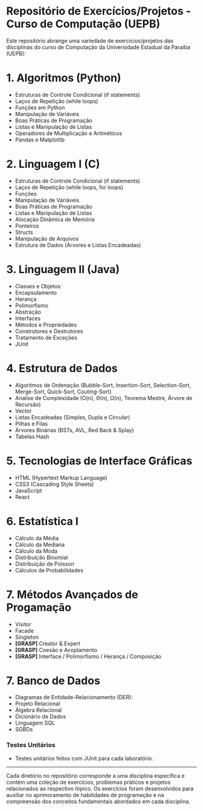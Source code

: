 # Repositório de Exercícios/Projetos - Curso de Computação (UEPB)

Este repositório abrange uma variedade de exercícios/projetos das disciplinas do curso de Computação da Universidade Estadual da Paraíba (UEPB):

# 1. **Algoritmos (Python)**
- Estruturas de Controle Condicional (if statements)
- Laços de Repetição (while loops)
- Funções em Python
- Manipulação de Variáveis
- Boas Práticas de Programação
- Listas e Manipulação de Listas
- Operadores de Multiplicação e Aritméticos
- Pandas e Matplotlib

# 2. **Linguagem I (C)**
- Estruturas de Controle Condicional (if statements)
- Laços de Repetição (while loops, for loops)
- Funções
- Manipulação de Variáveis
- Boas Práticas de Programação
- Listas e Manipulação de Listas
- Alocação Dinâmica de Memória
- Ponteiros
- Structs
- Manipulação de Arquivos
- Estrutura de Dados (Árvores e Listas Encadeadas)

# 3. **Linguagem II (Java)**
- Classes e Objetos:
- Encapsulamento
- Herança
- Polimorfismo
- Abstração
- Interfaces
- Métodos e Propriedades
- Construtores e Destrutores
- Tratamento de Exceções
- JUnit

# 4. **Estrutura de Dados**
- Algoritmos de Ordenação (Bubble-Sort, Insertion-Sort, Selection-Sort, Merge-Sort, Quick-Sort, Couting-Sort) 
- Analise de Complexidade (O(n), Θ(n), Ω(n), Teorema Mestre, Árvore de Recursão) 
- Vector
- Listas Encadeadas (Simples, Dupla e Circular)
- Pilhas e Filas
- Árvores Binárias (BSTs, AVL, Red Back & Splay) 
- Tabelas Hash

# 5. **Tecnologias de Interface Gráficas**
- HTML (Hypertext Markup Language)
- CSS3 (Cascading Style Sheets)
- JavaScript
- React

# 6. **Estatística I**
- Cálculo da Média
- Cálculo da Mediana
- Cálculo da Moda
- Distribuição Binomial
- Distribuição de Poisson
- Cálculos de Probabilidades

# 7. Métodos Avançados de Progamação
- Visitor
- Facade
- Singleton
- **[GRASP]** Creator & Expert
- **[GRASP]** Coesão e Acoplamento
- **[GRASP]** Interface / Polimorfismo / Herança / Composição

# 7. Banco de Dados
- Diagramas de Entidade-Relacionamento (DER):
- Projeto Relacional
- Álgebra Relacional
- Dicionário de Dados
- Linguagem SQL
- SGBDs

### Testes Unitários
- Testes unitários feitos com JUnit para cada laboratório.

---

Cada diretório no repositório corresponde a uma disciplina específica e contém uma coleção de exercícios, problemas práticos e projetos relacionados ao respectivo tópico. Os exercícios foram desenvolvidos para auxiliar no aprimoramento de habilidades de programação e na compreensão dos conceitos fundamentais abordados em cada disciplina.
